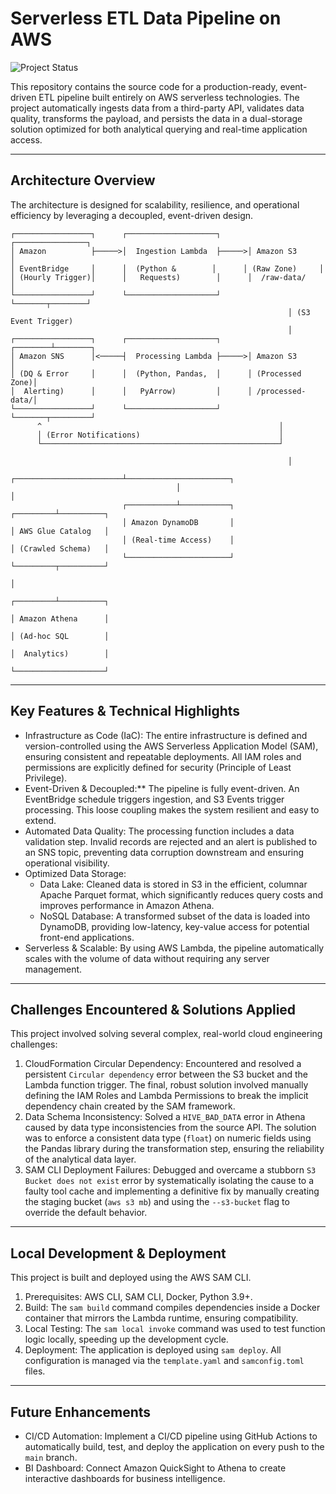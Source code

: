 # Serverless ETL Data Pipeline on AWS
![Project Status](https://img.shields.io/badge/status-complete-green)

This repository contains the source code for a production-ready, event-driven ETL pipeline built entirely on AWS serverless technologies. The project automatically ingests data from a third-party API, validates data quality, transforms the payload, and persists the data in a dual-storage solution optimized for both analytical querying and real-time application access.

---
## Architecture Overview

The architecture is designed for scalability, resilience, and operational efficiency by leveraging a decoupled, event-driven design.

```
┌─────────────────┐      ┌────────────────────┐      ┌────────────────┐
│ Amazon          ├─────>│  Ingestion Lambda  ├─────>│ Amazon S3      │
│ EventBridge     │      │  (Python &        │      │ (Raw Zone)     │
│ (Hourly Trigger)│      │   Requests)        │      │  /raw-data/    │
└─────────────────┘      └────────────────────┘      └───────┬────────┘
                                                              │ (S3 Event Trigger)
                                                              │
┌─────────────────┐      ┌────────────────────┐      ┌────────┴────────┐
│ Amazon SNS      │<─────┤  Processing Lambda ├─────>│ Amazon S3       │
│ (DQ & Error     │      │  (Python, Pandas,  │      │ (Processed Zone)│
│  Alerting)      │      │   PyArrow)         │      │ /processed-data/│
└─────────────────┘      └────────────────────┘      └───────┬─────────┘
      ^                                                     │
      │ (Error Notifications)                               │
      └─────────────────────────────────────────────────────┘

                                                              │
                                     ┌────────────────────────┴───────────────────────┐
                                     │                                               │
                         ┌───────────┴───────────┐                         ┌─────────┴──────────┐
                         │ Amazon DynamoDB       │                         │ AWS Glue Catalog   │
                         │ (Real-time Access)    │                         │ (Crawled Schema)   │
                         └───────────────────────┘                         └─────────┬──────────┘
                                                                                     │
                                                                         ┌─────────┴──────────┐
                                                                         │ Amazon Athena      │
                                                                         │ (Ad-hoc SQL        │
                                                                         │  Analytics)        │
                                                                         └────────────────────┘
```

---
## Key Features & Technical Highlights

* Infrastructure as Code (IaC): The entire infrastructure is defined and version-controlled using the AWS Serverless Application Model (SAM), ensuring consistent and repeatable deployments. All IAM roles and permissions are explicitly defined for security (Principle of Least Privilege).
* Event-Driven & Decoupled:** The pipeline is fully event-driven. An EventBridge schedule triggers ingestion, and S3 Events trigger processing. This loose coupling makes the system resilient and easy to extend.
* Automated Data Quality: The processing function includes a data validation step. Invalid records are rejected and an alert is published to an SNS topic, preventing data corruption downstream and ensuring operational visibility.
* Optimized Data Storage:
    * Data Lake: Cleaned data is stored in S3 in the efficient, columnar Apache Parquet format, which significantly reduces query costs and improves performance in Amazon Athena.
    * NoSQL Database: A transformed subset of the data is loaded into DynamoDB, providing low-latency, key-value access for potential front-end applications.
* Serverless & Scalable: By using AWS Lambda, the pipeline automatically scales with the volume of data without requiring any server management.

---
## Challenges Encountered & Solutions Applied

This project involved solving several complex, real-world cloud engineering challenges:

1.  CloudFormation Circular Dependency: Encountered and resolved a persistent `Circular dependency` error between the S3 bucket and the Lambda function trigger. The final, robust solution involved manually defining the IAM Roles and Lambda Permissions to break the implicit dependency chain created by the SAM framework.
2.  Data Schema Inconsistency: Solved a `HIVE_BAD_DATA` error in Athena caused by data type inconsistencies from the source API. The solution was to enforce a consistent data type (`float`) on numeric fields using the Pandas library during the transformation step, ensuring the reliability of the analytical data layer.
3.  SAM CLI Deployment Failures: Debugged and overcame a stubborn `S3 Bucket does not exist` error by systematically isolating the cause to a faulty tool cache and implementing a definitive fix by manually creating the staging bucket (`aws s3 mb`) and using the `--s3-bucket` flag to override the default behavior.

---
## Local Development & Deployment

This project is built and deployed using the AWS SAM CLI.

1.  Prerequisites: AWS CLI, SAM CLI, Docker, Python 3.9+.
2.  Build: The `sam build` command compiles dependencies inside a Docker container that mirrors the Lambda runtime, ensuring compatibility.
3.  Local Testing: The `sam local invoke` command was used to test function logic locally, speeding up the development cycle.
4.  Deployment: The application is deployed using `sam deploy`. All configuration is managed via the `template.yaml` and `samconfig.toml` files.

---
## Future Enhancements

* CI/CD Automation: Implement a CI/CD pipeline using GitHub Actions to automatically build, test, and deploy the application on every push to the `main` branch.
* BI Dashboard: Connect Amazon QuickSight to Athena to create interactive dashboards for business intelligence.
